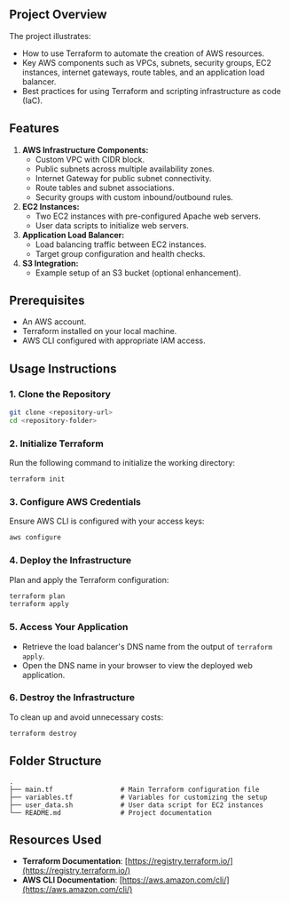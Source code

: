 ## Project Overview

The project illustrates:
- How to use Terraform to automate the creation of AWS resources.
- Key AWS components such as VPCs, subnets, security groups, EC2 instances, internet gateways, route tables, and an application load balancer.
- Best practices for using Terraform and scripting infrastructure as code (IaC).

## Features
1. **AWS Infrastructure Components:**
   - Custom VPC with CIDR block.
   - Public subnets across multiple availability zones.
   - Internet Gateway for public subnet connectivity.
   - Route tables and subnet associations.
   - Security groups with custom inbound/outbound rules.
2. **EC2 Instances:**
   - Two EC2 instances with pre-configured Apache web servers.
   - User data scripts to initialize web servers.
3. **Application Load Balancer:**
   - Load balancing traffic between EC2 instances.
   - Target group configuration and health checks.
4. **S3 Integration:**
   - Example setup of an S3 bucket (optional enhancement).

## Prerequisites
- An AWS account.
- Terraform installed on your local machine.
- AWS CLI configured with appropriate IAM access.

## Usage Instructions
### 1. Clone the Repository
```bash
git clone <repository-url>
cd <repository-folder>
```

### 2. Initialize Terraform
Run the following command to initialize the working directory:
```bash
terraform init
```

### 3. Configure AWS Credentials
Ensure AWS CLI is configured with your access keys:
```bash
aws configure
```

### 4. Deploy the Infrastructure
Plan and apply the Terraform configuration:
```bash
terraform plan
terraform apply
```

### 5. Access Your Application
- Retrieve the load balancer's DNS name from the output of `terraform apply`.
- Open the DNS name in your browser to view the deployed web application.

### 6. Destroy the Infrastructure
To clean up and avoid unnecessary costs:
```bash
terraform destroy
```

## Folder Structure
```
.
├── main.tf                 # Main Terraform configuration file
├── variables.tf            # Variables for customizing the setup
├── user_data.sh            # User data script for EC2 instances
└── README.md               # Project documentation
```

## Resources Used
- **Terraform Documentation**: [https://registry.terraform.io/](https://registry.terraform.io/)
- **AWS CLI Documentation**: [https://aws.amazon.com/cli/](https://aws.amazon.com/cli/)
